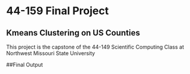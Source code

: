 # 44-159 Final Project
## Kmeans Clustering on US Counties 

This project is the capstone of the 44-149 Scientific Computing Class at Northwest Missouri State University 

##Final Output 